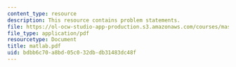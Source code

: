 ```yaml
---
content_type: resource
description: This resource contains problem statements.
file: https://ol-ocw-studio-app-production.s3.amazonaws.com/courses/mas-622j-pattern-recognition-and-analysis-fall-2006/bdbb6c70a8bd05c032dbdb31483dc48f_matlab.pdf
file_type: application/pdf
resourcetype: Document
title: matlab.pdf
uid: bdbb6c70-a8bd-05c0-32db-db31483dc48f
---
```

